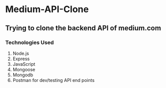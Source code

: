 # Medium-API-Clone

## Trying to clone the backend API of medium.com

### Technologies Used

1.  Node.js
2.  Express
3.  JavaScript
4.  Mongoose
5.  Mongodb
6.  Postman for dev/testing API end points
